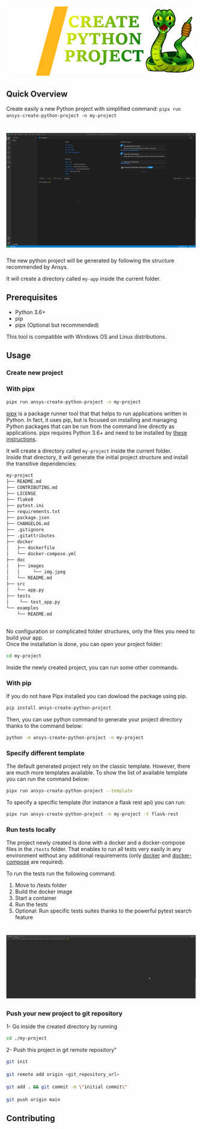 
<h1 align="center">
  <a href=""><img src="./doc/images/create-python-project_transparent.png" alt="Create Python Project"></a>
</h1>

## Quick Overview

Create easily a new Python project with simplified command:
`
pipx run ansys-create-python-project -n my-project
`

<h1 align="center">
  <a href=""><img src="./doc/images/pipx_create_project.gif" alt="Create Python Project"></a>
</h1>

The new python project will be generated by following the structure recommended by Ansys.

It will create a directory called `my-app` inside the current folder.<br>

## Prerequisites

- Python 3.6+
- pip
- pipx (Optional but recommended)

This tool is compatible with Windows OS and Linux distributions.

## Usage

### Create new project 

### With pipx

```sh
pipx run ansys-create-python-project -n my-project 
```

[pipx](https://pypa.github.io/pipx/) is a package runner tool that that helps to run applications written in Python.
In fact, it uses pip, but is focused on installing and managing Python packages that can be run from the command line directly as applications. pipx requires
Python 3.6+ and need to be installed by [these instructions](https://pypa.github.io/pipx/installation/).

It will create a directory called `my-project` inside the current folder.<br>
Inside that directory, it will generate the initial project structure and install the transitive dependencies:

```
my-project
├── README.md
├── CONTRIBUTING.md
├── LICENSE
├── flake8
├── pytest.ini
├── requirements.txt
├── package.json
├── CHANGELOG.md
├── .gitignore
├── .gitattributes
├── docker
│   ├── dockerfile
│   └── docker-compose.yml
├── doc
│   ├── images
│   |     └── img.jpeg
│   └── README.md
├── src
│   └── app.py
├── tests
│    └── test_app.py
└── examples
    └── README.md
   
```

No configuration or complicated folder structures, only the files you need to build your app.<br>
Once the installation is done, you can open your project folder:

```sh
cd my-project
```

Inside the newly created project, you can run some other commands.


### With pip

If you do not have Pipx installed you can dowload the package using pip.

```sh
pip install ansys-create-python-project

```
Then, you can use python command to generate your project directory thanks to the command below:
```sh
python -m ansys-create-python-project -n my-project
```

### Specify different template

The default generated project rely on the classic template. However, there are much more templates available.
To show the list of available template you can run the command below:

```sh
pipx run ansys-create-python-project --template
```

To specify a specific template (for instance a flask rest api) you can run:

```sh
pipx run ansys-create-python-project -n my-project -t flask-rest
```

### Run tests locally

The project newly created is done with a docker and a docker-compose files in the `/tests` folder. That enables to run 
all tests very easily in any environment without any additional requirements (only [docker](https://docs.docker.com/get-docker/) 
and [docker-compose](https://docs.docker.com/compose/install/) are required).

To run the tests run the following command:
1. Move to /tests folder
2. Build the docker image
3. Start a container
4. Run the tests
5. Optional: Run specific tests suites thanks to the powerful pytest search feature

<h1 align="center">
  <a href=""><img src="./doc/images/docker-compose-run-tests.gif" alt="Create Python Project"></a>
</h1>

### Push your new project to git repository

1- Go inside the created directory by running 
```sh
cd ./my-project
```

2- Push this project in git remote repository"
```sh
git init

git remote add origin <git_repository_url>

git add . && git commit -m \"initial commit\"

git push origin main

```

## Contributing

